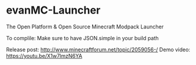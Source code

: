 evanMC-Launcher
===============

The Open Platform &amp; Open Source Minecraft Modpack Launcher

To complile:
Make sure to have JSON.simple in your build path

Release post: http://www.minecraftforum.net/topic/2059056-/
Demo video: https://youtu.be/X1w7lmzN6YA
